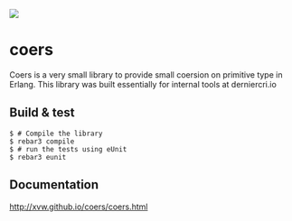 ![](https://travis-ci.org/derniercri/coers.svg?branch=master)

coers
=====

Coers is a very small library to provide small coersion
on primitive type in Erlang. This library was built
essentially for internal tools at derniercri.io

Build & test
-----
    $ # Compile the library
    $ rebar3 compile
    $ # run the tests using eUnit
    $ rebar3 eunit


Documentation
--------
<http://xvw.github.io/coers/coers.html>
